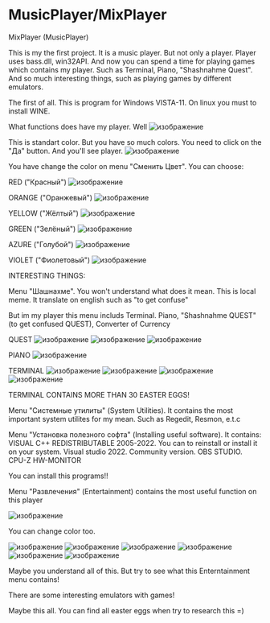 # MusicPlayer/MixPlayer
MixPlayer (MusicPlayer)


This is my the first project. It is a music player. But not only a player. Player uses bass.dll, win32API. And now you can spend a time for playing games which contains 
my player. Such as Terminal, Piano, "Shashnahme Quest". And so much interesting things, such as playing games by different emulators.

The first of all. This is program for Windows VISTA-11. On linux you must to install WINE. 

What functions does have my player. 
Well
![изображение](https://user-images.githubusercontent.com/47190179/158247217-265d050b-cead-4647-ae97-915b0cc09486.png)

This is standart color. But you have so much colors. You need to click on the "Да" button. And you'll see player.
![изображение](https://user-images.githubusercontent.com/47190179/158247442-4e678c61-470f-4fc0-a4ac-0e32ca1887a8.png)

You have change the color on menu "Сменить Цвет". You can choose:

RED ("Красный") 
![изображение](https://user-images.githubusercontent.com/47190179/158247622-a3e9c364-4d1e-40fb-853c-2520d8b51433.png)

ORANGE ("Оранжевый") 
![изображение](https://user-images.githubusercontent.com/47190179/158247675-bab0622f-7eb4-455f-ba26-85762bce779b.png)

YELLOW ("Жёлтый")
![изображение](https://user-images.githubusercontent.com/47190179/158247756-3653e88b-bdc1-4520-9e85-3b0998efaa73.png)

GREEN ("Зелёный")
![изображение](https://user-images.githubusercontent.com/47190179/158247812-e428be6b-37ed-4de9-9706-35b3eeacc7cb.png)

AZURE ("Голубой")
![изображение](https://user-images.githubusercontent.com/47190179/158247879-71f2ee2a-0c93-4b46-bb5a-5e114e8041b9.png)

VIOLET ("Фиолетовый")
![изображение](https://user-images.githubusercontent.com/47190179/158247944-c27843f8-c843-403a-9d44-efc9826fa12d.png)





INTERESTING THINGS:


Menu "Шашнахме". You won't understand what does it mean. This is local meme. It translate on english such as "to get confuse"

But im my player this menu includs Terminal. Piano, "Shashnahme QUEST"  (to get confused QUEST), Converter of Currency

QUEST
![изображение](https://user-images.githubusercontent.com/47190179/158249369-c7f526e2-58b8-450c-855b-6b7e9a0d51c8.png)
![изображение](https://user-images.githubusercontent.com/47190179/158249390-9a488b82-9686-48de-9503-22552123ed8d.png)
![изображение](https://user-images.githubusercontent.com/47190179/158249412-fd0858fc-3a6f-47b9-b954-43a10e69ae05.png)

PIANO
![изображение](https://user-images.githubusercontent.com/47190179/158249458-82598f9a-7455-4eda-9a13-6ff18c27092a.png)

TERMINAL
![изображение](https://user-images.githubusercontent.com/47190179/158249524-2edc7921-8ef9-4e73-9640-7bf4a98d0f90.png)
![изображение](https://user-images.githubusercontent.com/47190179/158249557-4c53e081-0c5e-40c0-b452-5252ed416a82.png)
![изображение](https://user-images.githubusercontent.com/47190179/158249697-0c3cb0a9-cd77-4285-8229-82631e9de8de.png)
![изображение](https://user-images.githubusercontent.com/47190179/158250219-72484b4b-a5e8-47d4-876c-bf1cacc74827.png)


TERMINAL CONTAINS MORE THAN 30 EASTER EGGS!

Menu "Системные утилиты" (System Utilities). It contains the most important system utilites for my mean. Such as Regedit, Resmon, e.t.c


Menu "Установка полезного софта" (Installing useful software). 
It contains:
VISUAL C++ REDISTRIBUTABLE 2005-2022. You can to reinstall or install it on your system.
Visual studio 2022. Community version.
OBS STUDIO.
CPU-Z
HW-MONITOR

You can install this programs!!

Menu "Развлечения" (Entertainment) contains the most useful function on this player


![изображение](https://user-images.githubusercontent.com/47190179/158250688-dd7ab06a-f504-4952-808b-90f99fe7c366.png)


You can change color too.

![изображение](https://user-images.githubusercontent.com/47190179/158250758-3a873b38-1ec6-4f81-bb98-bc2c4548fa15.png)
![изображение](https://user-images.githubusercontent.com/47190179/158250782-93bd0831-3be7-47e9-aa68-dd7500cdc434.png)
![изображение](https://user-images.githubusercontent.com/47190179/158250803-49c90859-1820-4996-969d-bade8f5f4586.png)
![изображение](https://user-images.githubusercontent.com/47190179/158250828-682642d8-5891-4d8d-86b7-7683b2f0e935.png)
![изображение](https://user-images.githubusercontent.com/47190179/158250859-0e35d16a-daf9-487d-9506-44ed8b05a6e9.png)
![изображение](https://user-images.githubusercontent.com/47190179/158250900-3123efe7-c283-4b0b-b5cc-1b35ef490311.png)



Maybe you understand all of this. But try to see what this Enterntainment menu contains!

There are some interesting emulators with games!




Maybe this all. You can find all easter eggs when try to research this =)




